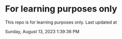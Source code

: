 # For learning purposes only
This repo is for learning purposes only.
Last updated at

Sunday, August 13, 2023 1:39:36 PM

